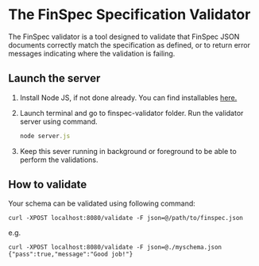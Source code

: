 # The FinSpec Specification Validator

The FinSpec validator is a tool designed to validate that FinSpec JSON documents correctly match the specification as defined, or to return error messages indicating where the validation is failing.

## Launch the server

1. Install Node JS, if not done already. You can find installables [here.](https://nodejs.org/en/download/)

2. Launch terminal and go to finspec-validator folder. Run the validator server using command.

   ```js
   node server.js
   ```
3. Keep this sever running in background or foreground to be able to perform the validations.

## How to validate

Your schema can be validated using following command:

	curl -XPOST localhost:8080/validate -F json=@/path/to/finspec.json

e.g.
    
	curl -XPOST localhost:8080/validate -F json=@./myschema.json 
	{"pass":true,"message":"Good job!"}